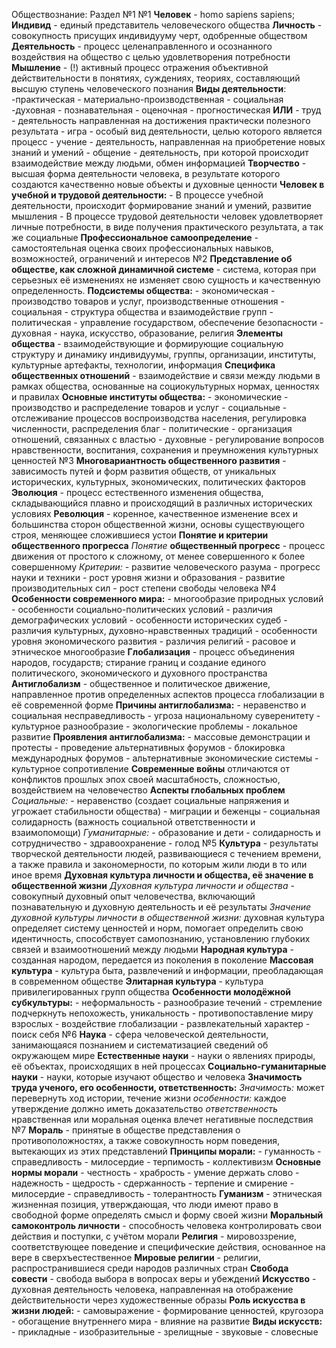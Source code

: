 Обществознание:
Раздел №1
	№1
		**Человек** - homo sapiens sapiens;
		**Индивид** - единый представитель человеческого общества
		**Личность** - совокупность присущих индивидууму черт, одобренные обществом
		**Деятельность** - процесс целенаправленного и осознанного воздействия на общество с целью удовлетворения потребности
		**Мышление** - (!) активный процесс отражения объективной действительности в понятиях, суждениях, теориях, составляющий высшую ступень человеческого познания
		**Виды деятельности**:
			-практическая
				- материально-производственная
				- социальная
			-духовная
				- познавательная
				- оценочная
				- прогностическая
			**ИЛИ**
			- труд - деятельность направленная на достижения практически полезного результата
			- игра - особый вид деятельности, целью которого является процесс
			- учение - деятельность, направленная на приобретение новых знаний и умений
			- общение - деятельность, при которой происходит взаимодействие между людьми, обмен информацией
		**Творчество** - высшая форма деятельности человека, в результате которого создаются качественно новые объекты и духовные ценности
		**Человек в учебной и трудовой деятельности:**
			- В процессе учебной деятельности, происходит формирование знаний и умений, развитие мышления
			- В процессе трудовой деятельности человек удовлетворяет личные потребности, в виде получения практического результата, а так же социальные
		**Профессиональное самоопределение** - самостоятельная оценка своих профессиональных навыков, возможностей, ограничений и интересов
	№2
		**Представление об обществе, как сложной динамичной системе** - система, которая при серьезных её изменениях не изменяет свою сущность и качественную определенность.
		**Подсистемы общества:**
			- экономическая - производство товаров и услуг, производственные отношения
			- социальная - структура общества и взаимодействие групп
			- политическая - управление государством, обеспечение безопасности
			- духовная - наука, искусство, образование, религия
		**Элементы общества** - взаимодействующие и формирующие социальную структуру и динамику индивидуумы, группы, организации, институты, культурные артефакты, технологии, информация
		**Специфика общественных отношений** - взаимодействие и связи между людьми в рамках общества, основанные на социокультурных нормах, ценностях и правилах
		**Основные институты общества:**
			- экономические - производство и распределение товаров и услуг
			- социальные - отслеживание процессов воспроизводства населения, регулировка численности, распределения благ
			- политические - организация отношений, связанных с властью 
			- духовные - регулирование вопросов нравственности, воспитания, сохранения и преумножения культурных ценностей
	№3
		**Многовариантность общественного развития** - зависимость путей и форм развития обществ, от уникальных исторических, культурных, экономических, политических факторов
		**Эволюция** - процесс естественного изменения общества, складывающийся плавно и происходящий в различных исторических условиях
		**Революция** - коренное, качественное изменение всех и большинства сторон общественной жизни, основы существующего строя, меняющее сложившиеся устои
		**Понятие и критерии общественного прогресса**
			*Понятие* **общественный прогресс** - процесс движения от простого к сложному, от менее совершенного к более совершенному
			*Критерии:*
				- развитие человеческого разума
				- прогресс науки и техники
				- рост уровня жизни и образования
				- развитие производительных сил
				- рост степени свободы человека
	№4
		**Особенности современного мира:**
			- многообразие природных условий
			- особенности социально-политических условий
			- различия демографических условий
			- особенности исторических судеб
			- различия культурных, духовно-нравственных традиций
			- особенности уровня экономического развития
			- различия религий
			- расовое и этническое многообразие
		**Глобализация** - процесс объединения народов, государств; стирание границ и создание единого политического, экономического и духовного пространства
		**Антиглобализм** - общественное и политическое движение, направленное против определенных аспектов процесса глобализации в её современной форме
		**Причины антиглобализма:**
			- неравенство и социальная несправедливость
			- угроза национальному суверенитету
			- культурное разнообразие
			- экологические проблемы
			- локальное развитие
		**Проявления антиглобализма:** 
			- массовые демонстрации и протесты
			- проведение альтернативных форумов
			- блокировка международных форумов
			- альтернативные экономические системы
			- культурное сопротивление
		**Современные войны** отличаются от конфликтов прошлых эпох своей масштабность, сложностью, воздействием на человечество
		**Аспекты глобальных проблем**
			*Социальные:*
				- неравенство (создает социальные напряжения и угрожает стабильности общества)
				- миграции и беженцы
				- социальная солидарность (важность социальной ответственности и взаимопомощи)
			*Гуманитарные:*
				- образование и дети
				- солидарность и сотрудничество
				- здравоохранение
				- голод
	№5
		**Культура** - результаты творческой деятельности людей, развивающиеся с течением времени, а также правила и закономерности, по которым жили люди в то или иное время
		**Духовная культура личности и общества, её значение в общественной жизни**
			*Духовная культура личности и общества* - совокупный духовный опыт человечества, включающий познавательную и духовную деятельность и её результаты
			*Значение духовной культуры личности в общественной жизни:*
			духовная культура определяет систему ценностей и норм, помогает определить свою идентичность, способствует самопознанию, установлению глубоких связей и взаимоотношений между людьми
		**Народная культура** - созданная народом, передается из поколения в поколение
		**Массовая культура** - культура быта, развлечений и информации, преобладающая в современном обществе
		**Элитарная культура** - культура привилегированных групп общества
		**Особенности молодёжной субкультуры:**
			- неформальность
			- разнообразие течений
			- стремление подчеркнуть непохожесть, уникальность
			- противопоставление миру взрослых
			- воздействие глобализации
			- развлекательный характер
			- поиск себя
	№6
		**Наука** - сфера человеческой деятельности, занимающаяся познанием и систематизацией сведений об окружающем мире
		**Естественные науки** - науки о явлениях природы, её объектах, происходящих в ней процессах
		**Социально-гуманитарные науки** - науки, которые изучают общество и человека
		**Значимость труда ученого, его особенности, ответственность:** 
			*Значимость:* может перевернуть ход истории, течение жизни
			*особенности:* каждое утверждение должно иметь доказательство 
			*ответственность* нравственная или моральная оценка влечет негативные последствия
	№7
		**Мораль** - принятые в обществе представления о противоположностях, а также совокупность норм поведения, вытекающих из этих представлений
		**Принципы морали:**
			- гуманность
			- справедливость
			- милосердие
			- терпимость
			- коллективизм
		**Основные нормы морали**
			- честность
			- храбрость
			- умение держать слово
			- надежность
			- щедрость
			- сдержанность
			- терпение и смирение
			- милосердие
			- справедливость
			- толерантность
		**Гуманизм** - этническая жизненная позиция, утверждающая, что люди имеют право в свободной форме определять смысл и форму своей жизни
		**Моральный самоконтроль личности** - способность человека контролировать свои действия и поступки, с учётом морали
		**Религия** - мировоззрение, соответствующее поведение и специфические действия, основанное на вере в сверхъестественное
		**Мировые религии** - религии, распространившиеся среди народов различных стран
		**Свобода совести** - свобода выбора в вопросах веры и убеждений
		**Искусство** - духовная деятельность человека, направленная на отображение действительности через художественные образы
		**Роль искусства в жизни людей:**
			- самовыражение
			- формирование ценностей, кругозора
			- обогащение внутреннего мира
			- влияние на развитие
		**Виды искусств:**
			- прикладные
			- изобразительные
			- зрелищные
			- звуковые
			- словесные